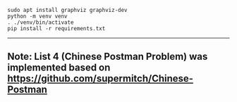 ```
sudo apt install graphviz graphviz-dev
python -m venv venv
. ./venv/bin/activate
pip install -r requirements.txt
```

---
Note: List 4 (Chinese Postman Problem) was implemented based on https://github.com/supermitch/Chinese-Postman
---
